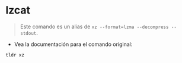 # lzcat

> Este comando es un alias de `xz --format=lzma --decompress --stdout`.

- Vea la documentación para el comando original:

`tldr xz`
